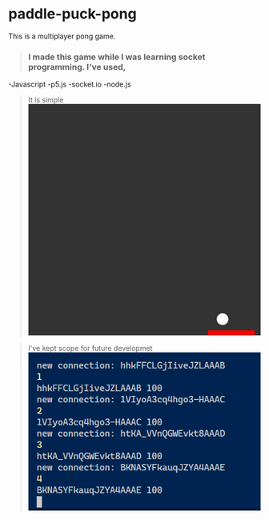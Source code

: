 # paddle-puck-pong
This is a multiplayer pong game.

> ### I made this game while I was learning socket programming. I've used,
 -Javascript
 -p5.js
 -socket.io
 -node.js

> It is simple
![](./public/pong.PNG)

> I've kept scope for future developmet
![](./public/ponguser.PNG)
